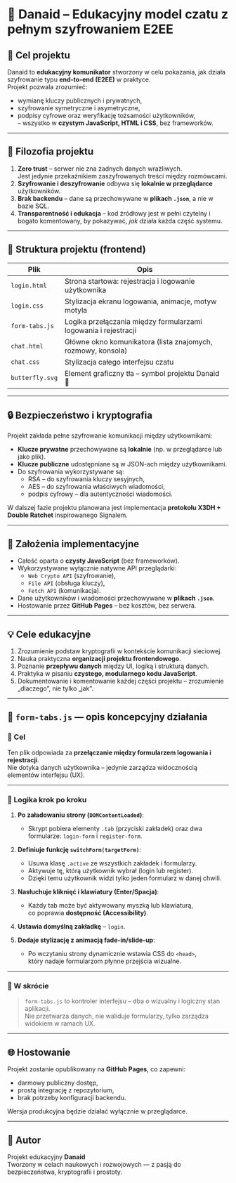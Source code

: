 # 🦋 Danaid – Edukacyjny model czatu z pełnym szyfrowaniem E2EE

## 🎯 Cel projektu
Danaid to **edukacyjny komunikator** stworzony w celu pokazania, jak działa szyfrowanie typu **end-to-end (E2EE)** w praktyce.  
Projekt pozwala zrozumieć:
- wymianę kluczy publicznych i prywatnych,
- szyfrowanie symetryczne i asymetryczne,
- podpisy cyfrowe oraz weryfikację tożsamości użytkowników,  
– wszystko w **czystym JavaScript, HTML i CSS**, bez frameworków.

---

## 🧠 Filozofia projektu
1. **Zero trust** – serwer nie zna żadnych danych wrażliwych.  
   Jest jedynie przekaźnikiem zaszyfrowanych treści między rozmówcami.
2. **Szyfrowanie i deszyfrowanie** odbywa się **lokalnie w przeglądarce** użytkowników.  
3. **Brak backendu** – dane są przechowywane w **plikach `.json`**, a nie w bazie SQL.  
4. **Transparentność i edukacja** – kod źródłowy jest w pełni czytelny i bogato komentowany, by pokazywać, *jak* działa każda część systemu.

---

## 💾 Struktura projektu (frontend)

| Plik | Opis |
|------|------|
| `login.html` | Strona startowa: rejestracja i logowanie użytkownika |
| `login.css` | Stylizacja ekranu logowania, animacje, motyw motyla |
| `form-tabs.js` | Logika przełączania między formularzami logowania i rejestracji |
| `chat.html` | Główne okno komunikatora (lista znajomych, rozmowy, konsola) |
| `chat.css` | Stylizacja całego interfejsu czatu |
| `butterfly.svg` | Element graficzny tła – symbol projektu Danaid 🦋 |

---

## 🔒 Bezpieczeństwo i kryptografia

Projekt zakłada pełne szyfrowanie komunikacji między użytkownikami:
- **Klucze prywatne** przechowywane są **lokalnie** (np. w przeglądarce lub jako plik).  
- **Klucze publiczne** udostępniane są w JSON-ach między użytkownikami.  
- Do szyfrowania wykorzystywane są:
  - RSA – do szyfrowania kluczy sesyjnych,
  - AES – do szyfrowania właściwych wiadomości,
  - podpis cyfrowy – dla autentyczności wiadomości.  

W dalszej fazie projektu planowana jest implementacja **protokołu X3DH + Double Ratchet** inspirowanego Signalem.

---

## 🧰 Założenia implementacyjne

- Całość oparta o **czysty JavaScript** (bez frameworków).  
- Wykorzystywane wyłącznie natywne API przeglądarki:  
  - `Web Crypto API` (szyfrowanie),  
  - `File API` (obsługa kluczy),  
  - `Fetch API` (komunikacja).  
- Dane użytkowników i wiadomości przechowywane w **plikach `.json`**.  
- Hostowanie przez **GitHub Pages** – bez kosztów, bez serwera.

---

## 💡 Cele edukacyjne

1. Zrozumienie podstaw kryptografii w kontekście komunikacji sieciowej.  
2. Nauka praktyczna **organizacji projektu frontendowego**.  
3. Poznanie **przepływu danych** między UI, logiką i strukturą danych.  
4. Praktyka w pisaniu **czystego, modularnego kodu JavaScript**.  
5. Dokumentowanie i komentowanie każdej części projektu – zrozumienie „dlaczego”, nie tylko „jak”.

---

## 📄 `form-tabs.js` — opis koncepcyjny działania

### 🎯 Cel
Ten plik odpowiada za **przełączanie między formularzem logowania i rejestracji**.  
Nie dotyka danych użytkownika – jedynie zarządza widocznością elementów interfejsu (UX).

---

### 🧩 Logika krok po kroku

1. **Po załadowaniu strony (`DOMContentLoaded`)**:
   - Skrypt pobiera elementy `.tab` (przyciski zakładek) oraz dwa formularze: `login-form` i `register-form`.

2. **Definiuje funkcję `switchForm(targetForm)`**:
   - Usuwa klasę `.active` ze wszystkich zakładek i formularzy.  
   - Aktywuje tę, którą użytkownik wybrał (login lub register).  
   - Dzięki temu użytkownik widzi tylko jeden formularz w danej chwili.

3. **Nasłuchuje kliknięć i klawiatury (Enter/Spacja)**:
   - Każdy tab może być aktywowany myszką lub klawiaturą,  
     co poprawia **dostępność (Accessibility)**.

4. **Ustawia domyślną zakładkę** – `login`.

5. **Dodaje stylizację z animacją fade-in/slide-up**:
   - Po wczytaniu strony dynamicznie wstawia CSS do `<head>`,  
     który nadaje formularzom płynne przejścia wizualne.

---

### 💬 W skrócie
> `form-tabs.js` to kontroler interfejsu – dba o wizualny i logiczny stan aplikacji.  
> Nie przetwarza danych, nie waliduje formularzy, tylko zarządza widokiem w ramach UX.

---

## 🌐 Hostowanie
Projekt zostanie opublikowany na **GitHub Pages**, co zapewni:
- darmowy publiczny dostęp,  
- prostą integrację z repozytorium,  
- brak potrzeby konfiguracji backendu.

Wersja produkcyjna będzie działać wyłącznie w przeglądarce.

---

## 📜 Autor
Projekt edukacyjny **Danaid**  
Tworzony w celach naukowych i rozwojowych — z pasją do bezpieczeństwa, kryptografii i prostoty.

